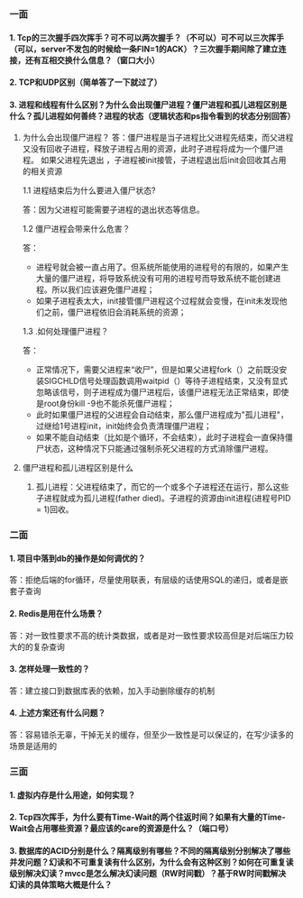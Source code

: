 ### 一面

#### 1. Tcp的三次握手四次挥手？可不可以两次握手？（不可以）可不可以三次挥手（可以，server不发包的时候给一条FIN=1的ACK）？三次握手期间除了建立连接，还有互相交换什么信息？（窗口大小）


#### 2. TCP和UDP区别（简单答了一下就过了）


####  3. 进程和线程有什么区别？为什么会出现僵尸进程？僵尸进程和孤儿进程区别是什么？孤儿进程如何善终？进程的状态（逻辑状态和ps指令看到的状态分别回答）
1. 为什么会出现僵尸进程？
答：僵尸进程是当子进程比父进程先结束，而父进程又没有回收子进程，释放子进程占用的资源，此时子进程将成为一个僵尸进程。
   如果父进程先退出 ，子进程被init接管，子进程退出后init会回收其占用的相关资源
   
    1.1 进程结束后为什么要进入僵尸状态?
   
     答：因为父进程可能需要子进程的退出状态等信息。
    
    1.2 僵尸进程会带来什么危害？
    
    答：
    + 进程号就会被一直占用了。但系统所能使用的进程号的有限的，如果产生大量的僵尸进程，将导致系统没有可用的进程号而导致系统不能创建进程。所以我们应该避免僵尸进程； 
    + 如果子进程表太大，init接管僵尸进程这个过程就会变慢，在init未发现他们之前，僵尸进程依旧会消耗系统的资源；

    1.3 .如何处理僵尸进程？
    
    答：
    + 正常情况下，需要父进程来“收尸”，但是如果父进程fork（）之前既没安装SIGCHLD信号处理函数调用waitpid（）等待子进程结束，又没有显式忽略该信号，则子进程成为僵尸进程后，该僵尸进程无法正常结束，即使是root身份kill -9也不能杀死僵尸进程；
    + 此时如果僵尸进程的父进程会自动结束，那么僵尸进程成为"孤儿进程"，过继给1号进程init，init始终会负责清理僵尸进程；
    + 如果不能自动结束（比如是个循环，不会结束），此时子进程会一直保持僵尸状态，这种情况下只能通过强制杀死父进程的方式消除僵尸进程。

2. 僵尸进程和孤儿进程区别是什么
  
    1. 孤儿进程：父进程结束了，而它的一个或多个子进程还在运行，那么这些子进程就成为孤儿进程(father died)。子进程的资源由init进程(进程号PID = 1)回收。


### 二面
#### 1. 项目中落到db的操作是如何调优的？
答：拒绝后端的for循环，尽量使用联表，有层级的话使用SQL的递归，或者是嵌套子查询


#### 2. Redis是用在什么场景？
答：对一致性要求不高的统计类数据，或者是对一致性要求较高但是对后端压力较大的的复杂查询

#### 3. 怎样处理一致性的？
答：建立接口到数据库表的依赖，加入手动删除缓存的机制

#### 4. 上述方案还有什么问题？
答：容易错杀无辜，干掉无关的缓存，但至少一致性是可以保证的，在写少读多的场景是适用的


### 三面

#### 1. 虚拟内存是什么用途，如何实现？


#### 2. Tcp四次挥手，为什么要有Time-Wait的两个往返时间？如果有大量的Time-Wait会占用哪些资源？最应该的care的资源是什么？（端口号）

#### 3. 数据库的ACID分别是什么？隔离级别有哪些？不同的隔离级别分别解决了哪些并发问题？幻读和不可重复读有什么区别，为什么会有这种区别？如何在可重复读级别解决幻读？mvcc是怎么解决幻读问题（RW时间戳）？基于RW时间戳解决幻读的具体策略大概是什么？

